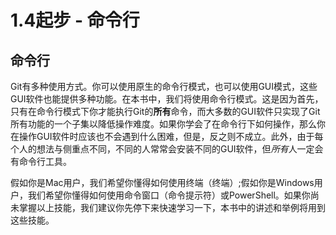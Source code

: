 # 1.4起步 - 命令行

## 命令行

Git有多种使用方式。你可以使用原生的命令行模式，也可以使用GUI模式，这些GUI软件也能提供多种功能。在本书中，我们将使用命令行模式。这是因为首先，只有在命令行模式下你才能执行Git的**所有**命令，而大多数的GUI软件只实现了Git所有功能的一个子集以降低操作难度。如果你学会了在命令行下如何操作，那么你在操作GUI软件时应该也不会遇到什么困难，但是，反之则不成立。此外，由于每个人的想法与侧重点不同，不同的人常常会安装不同的GUI软件，但*所有*人一定会有命令行工具。

假如你是Mac用户，我们希望你懂得如何使用终端（终端）;假如你是Windows用户，我们希望你懂得如何使用命令窗口（命令提示符）或PowerShell。如果你尚未掌握以上技能，我们建议你先停下来快速学习一下，本书中的讲述和举例将用到这些技能。